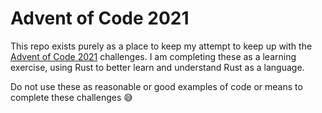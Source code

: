 # Advent of Code 2021

This repo exists purely as a place to keep my attempt to keep up with the [Advent of Code 2021](https://adventofcode.com/2021) challenges. I am completing these as a learning exercise, using Rust to better learn and understand Rust as a language.

Do not use these as reasonable or good examples of code or means to complete these challenges 😅
